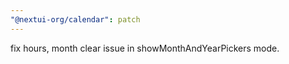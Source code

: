 ```yaml
---
"@nextui-org/calendar": patch
---
```


fix hours, month clear issue in showMonthAndYearPickers mode.
